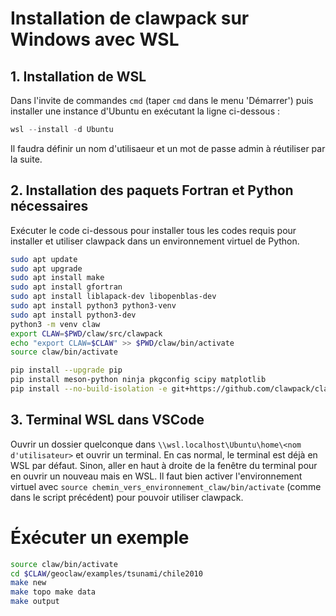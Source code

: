 # Installation de clawpack sur Windows avec WSL

## 1. Installation de WSL
Dans l'invite de commandes `cmd` (taper `cmd` dans le menu 'Démarrer') puis installer une instance d'Ubuntu en exécutant la ligne ci-dessous : 

```powershell
wsl --install -d Ubuntu
```

Il faudra définir un nom d'utilisaeur et un mot de passe admin à réutiliser par la suite.

## 2. Installation des paquets Fortran et Python nécessaires

Exécuter le code ci-dessous pour installer tous les codes requis pour installer et utiliser clawpack dans un environnement virtuel de Python.

```bash
sudo apt update
sudo apt upgrade
sudo apt install make
sudo apt install gfortran
sudo apt install liblapack-dev libopenblas-dev
sudo apt install python3 python3-venv
sudo apt install python3-dev
python3 -m venv claw
export CLAW=$PWD/claw/src/clawpack
echo "export CLAW=$CLAW" >> $PWD/claw/bin/activate
source claw/bin/activate

pip install --upgrade pip
pip install meson-python ninja pkgconfig scipy matplotlib
pip install --no-build-isolation -e git+https://github.com/clawpack/clawpack.git@v5.12.0#egg=clawpack
```

## 3. Terminal WSL dans VSCode

Ouvrir un dossier quelconque dans `\\wsl.localhost\Ubuntu\home\<nom d'utilisateur>` et ouvrir un terminal. En cas normal, le terminal est déjà en WSL par défaut. Sinon, aller en haut à droite de la fenêtre du terminal pour en ouvrir un nouveau mais en WSL. Il faut bien activer l'environnement virtuel avec `source chemin_vers_environnement_claw/bin/activate` (comme dans le script précédent) pour pouvoir utiliser clawpack.

# Éxécuter un exemple

```bash
source claw/bin/activate
cd $CLAW/geoclaw/examples/tsunami/chile2010
make new
make topo make data
make output
```
